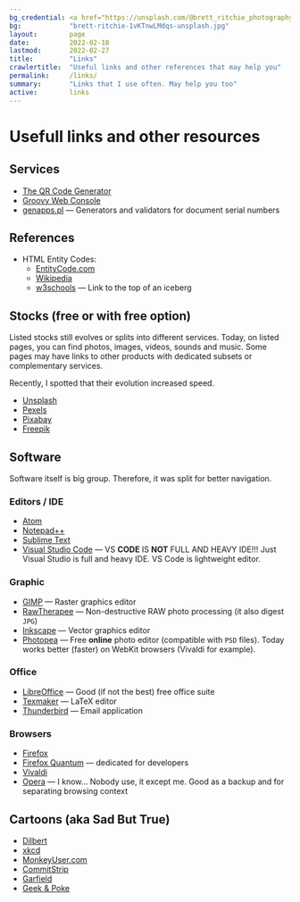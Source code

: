 ```yaml
---
bg_credential: <a href="https://unsplash.com/@brett_ritchie_photography?utm_source=unsplash&utm_medium=referral&utm_content=creditCopyText">Brett Ritchie</a> on <a href="https://unsplash.com/?utm_source=unsplash&utm_medium=referral&utm_content=creditCopyText">Unsplash</a>
bg:            "brett-ritchie-1vKTnwLMdqs-unsplash.jpg"
layout:        page
date:          2022-02-18
lastmod:       2022-02-27
title:         "Links"
crawlertitle:  "Useful links and other references that may help you"
permalink:     /links/
summary:       "Links that I use often. May help you too"
active:        links
---
```


# Usefull links and other resources

## Services

- [The QR Code Generator](https://www.the-qrcode-generator.com/)
- [Groovy Web Console](https://groovyconsole.appspot.com/)
- [genapps.pl](http://genapps.pl/) &mdash; Generators and validators for document serial numbers

## References

- HTML Entity Codes:
  - [EntityCode.com](https://entitycode.com/)
  - [Wikipedia](https://en.wikipedia.org/wiki/List_of_XML_and_HTML_character_entity_references#Character_entity_references_in_HTML)
  - [w3schools](https://www.w3schools.com/charsets/ref_html_utf8.asp) &mdash; Link to the top of an iceberg

## Stocks (free or with free option)

Listed stocks still evolves or splits into different services. Today, on listed pages, you can find photos, images,
videos, sounds and music. Some pages may have links to other products with dedicated subsets or complementary services.

Recently, I spotted that their evolution increased speed.

- [Unsplash](https://unsplash.com/)
- [Pexels](https://www.pexels.com)
- [Pixabay](https://pixabay.com)
- [Freepik](https://www.freepik.com/)

## Software

Software itself is big group. Therefore, it was split for better navigation.

### Editors / IDE

- [Atom](https://atom.io/)
- [Notepad++](https://notepad-plus-plus.org/)
- [Sublime Text](http://www.sublimetext.com/)
- [Visual Studio Code](https://code.visualstudio.com/) &mdash; VS **CODE** IS **NOT** FULL AND HEAVY IDE!!! Just Visual Studio is full and heavy IDE. VS Code is lightweight editor.

### Graphic

- [GIMP](https://www.gimp.org/) &mdash; Raster graphics editor
- [RawTherapee](https://rawtherapee.com/) &mdash; Non-destructive RAW photo processing (it also digest `JPG`)
- [Inkscape](https://inkscape.org) &mdash; Vector graphics editor
- [Photopea](https://www.photopea.com/) &mdash; Free **online** photo editor (compatible with `PSD` files). Today works better (faster) on WebKit browsers (Vivaldi for example).

### Office

- [LibreOffice](https://www.libreoffice.org/) &mdash; Good (if not the best) free office suite
- [Texmaker](https://www.xm1math.net/texmaker/) &mdash; LaTeX editor
- [Thunderbird](https://www.thunderbird.net/en-US/) &mdash; Email application

### Browsers

- [Firefox](https://www.mozilla.org/en-US/firefox/new/)
- [Firefox Quantum](https://www.mozilla.org/en-US/firefox/browsers/quantum/) &mdash; dedicated for developers
- [Vivaldi](https://vivaldi.com)
- [Opera](https://www.opera.com/) &mdash; I know&hellip; Nobody use, it except me. Good as a backup and for separating browsing context

## Cartoons (aka Sad But True)

- [Dilbert](https://dilbert.com)
- [xkcd](https://xkcd.com)
- [MonkeyUser.com](https://www.monkeyuser.com)
- [CommitStrip](https://www.commitstrip.com)
- [Garfield](https://www.gocomics.com/garfield)
- [Geek & Poke](https://geek-and-poke.com)
